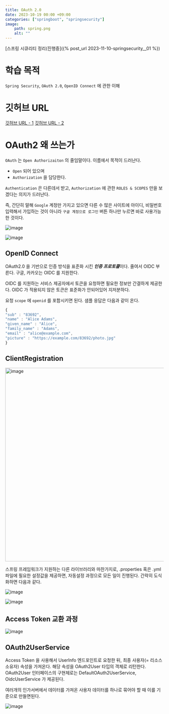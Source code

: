 ```yaml
---
title: OAuth 2.0
date: 2023-10-19 00:00 +09:00
categories: ["springboot", "springsecurity"]
image:
    path: spring.png
    alt: ""
---
```


[스프링 시큐리티 정리(진행중]({% post_url 2023-11-10-springsecurity__01 %})

# 학습 목적
`Spring Security`, `OAuth 2.0`, `OpenID Connect` 에 관한 이해 

# 깃허브 URL

[깃허브 URL - 1](https://github.com/valorjj/jwt-backend.git)
[깃허브 URL - 2](https://github.com/valorjj/oauth2-backend.git)

# OAuth2 왜 쓰는가

`OAuth` 는 `Open Authorizaiton` 의 줄임말이다. 이름에서 목적이 드러난다.

- `Open` 되어 있으며
- `Authorization` 을 담당한다.

`Authentication` 은 다른데서 받고, `Authorization` 에 관한 `ROLES & SCOPES` 만을 보겠다는 의지가 드러난다.

즉, 간단히 말해 `Google` 계정만 가지고 있으면 다른 수 많은 사이트에 아이디, 비밀번호 입력해서 가입하는 것이 아니라 `구글 계정으로 로그인` 버튼 하나만 누르면 바로 사용가능 한 것이다.


![image](https://user-images.githubusercontent.com/30681841/281912678-416bb034-4692-42e6-877d-0394fee43472.png)


![image](https://user-images.githubusercontent.com/30681841/281919733-ff4187ff-5794-4f87-8e0a-7f46bc69ea3d.png)


## OpenID Connect

OAuth2.0 을 기반으로 인증 방식을 표준화 시킨 ***인증 프로토콜***이다. 줄여서 OIDC 부른다. 구글, 카카오는 OIDC 를 지원한다.

OIDC 를 지원하는 서비스 제공자에서 토큰을 요청하면 필요한 정보만 간결하게 제공한다. OIDC 가 적용되지 않은 토큰은 표준화가 안되어있어 지저분하다.

요청 `scope` 에 `openid` 를 포함시키면 된다. 샘플 응답은 다음과 같이 온다.

```javascript
{ 
"sub" : "83692", 
"name" : "Alice Adams", 
"given_name" : "Alice", 
"family_name" : "Adams", 
"email" : "alice@example.com", 
"picture" : "https://example.com/83692/photo.jpg" 
}
```

## ClientRegistration

<img width="613" alt="image" src="https://user-images.githubusercontent.com/30681841/281920713-08c8d935-12ac-4141-84ab-91537365b369.png">

스프링 프레임워크가 지원하는 다른 라이브러리와 마찬가지로, .properties 혹은 .yml 파일에 필요한 설정값을 제공하면, 자동설정 과정으로 모든 일이 진행된다. 간략히 도식화하면 다음과 같다.

![image](https://user-images.githubusercontent.com/30681841/281921477-99ac8936-563a-4ad3-acd1-04c5dc74fa34.png)

![image](https://user-images.githubusercontent.com/30681841/281922334-9d225377-763a-45b8-b049-16ddf7b11e18.png)

## Access Token 교환 과정

![image](https://user-images.githubusercontent.com/30681841/281924967-a6423b1a-912d-420d-a0ab-6da51c8a7cd9.png)

## OAuth2UserService

Access Token 을 사용해서 UserInfo 엔드포인트로 요청한 뒤, 최종 사용자(= 리소스 소유자) 속성을 가져온다. 해당 속성을 OAuth2User 타입의 객체로 리턴한다. OAuth2User 인터페이스의 구현체로는 DefaultOAuth2UserService, OidcUserService 가 제공된다. 

여러개의 인가서버에서 데이터를 가져온 사용자 데이터를 하나로 묶어야 할 때 이를 기준으로 만들면된다. 

![image](https://user-images.githubusercontent.com/30681841/281925692-bc9fd2a4-5e0f-450b-95dc-23cc2ac819a5.png)




